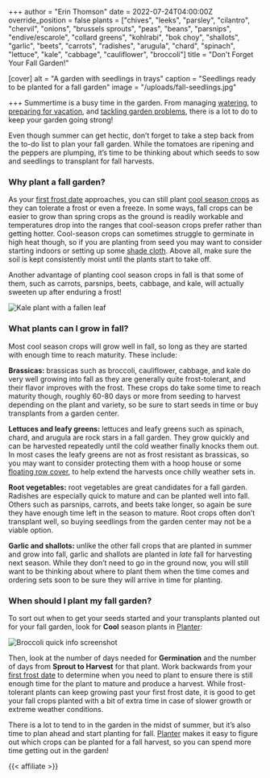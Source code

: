 +++
author = "Erin Thomson"
date = 2022-07-24T04:00:00Z
override_position = false
plants = ["chives", "leeks", "parsley", "cilantro", "chervil", "onions", "brussels sprouts", "peas", "beans", "parsnips", "endive/escarole", "collard greens", "kohlrabi", "bok choy", "shallots", "garlic", "beets", "carrots", "radishes", "arugula", "chard", "spinach", "lettuce", "kale", "cabbage", "cauliflower", "broccoli"]
title = "Don't Forget Your Fall Garden!"

[cover]
alt = "A garden with seedlings in trays"
caption = "Seedlings ready to be planted for a fall garden"
image = "/uploads/fall-seedlings.jpg"

+++
Summertime is a busy time in the garden. From managing [watering](https://blog.planter.garden/posts/watering-more-than-a-garden-chore/), to [preparing for vacation](https://blog.planter.garden/posts/garden-preparation-for-a-worry-free-vacation/), and [tackling garden problems](https://blog.planter.garden/posts/what-s-wrong-with-my-plant/), there is a lot to do to keep your garden going strong!

Even though summer can get hectic, don’t forget to take a step back from the to-do list to plan your fall garden. While the tomatoes are ripening and the peppers are plumping, it’s time to be thinking about which seeds to sow and seedlings to transplant for fall harvests.

### Why plant a fall garden?

As your [first frost date](https://blog.planter.garden/posts/know-where-you-grow-hardiness-zones-and-frost-dates/) approaches, you can still plant [cool season crops](https://blog.planter.garden/posts/cold-hardy-crops/) as they can tolerate a frost or even a freeze. In some ways, fall crops can be easier to grow than spring crops as the ground is readily workable and temperatures drop into the ranges that cool-season crops prefer rather than getting hotter. Cool-season crops can sometimes struggle to germinate in high heat though, so if you are planting from seed you may want to consider starting indoors or setting up some [shade cloth](https://www.amazon.com/s?k=shade+cloth). Above all, make sure the soil is kept consistently moist until the plants start to take off.

Another advantage of planting cool season crops in fall is that some of them, such as carrots, parsnips, beets, cabbage, and kale, will actually sweeten up after enduring a frost!

![Kale plant with a fallen leaf](/uploads/kale-with-leaf.jpg)

### What plants can I grow in fall?

Most cool season crops will grow well in fall, so long as they are started with enough time to reach maturity. These include:

**Brassicas:** brassicas such as broccoli, cauliflower, cabbage, and kale do very well growing into fall as they are generally quite frost-tolerant, and their flavor improves with the frost. These crops do take some time to reach maturity though, roughly 60-80 days or more from seeding to harvest depending on the plant and variety, so be sure to start seeds in time or buy transplants from a garden center.

**Lettuces and leafy greens:** lettuces and leafy greens such as spinach, chard, and arugula are rock stars in a fall garden. They grow quickly and can be harvested repeatedly until the cold weather finally knocks them out. In most cases the leafy greens are not as frost resistant as brassicas, so you may want to consider protecting them with a hoop house or some [floating row cover](https://www.amazon.com/s?k=floating+row+cover), to help extend the harvests once chilly weather sets in.

**Root vegetables:** root vegetables are great candidates for a fall garden. Radishes are especially quick to mature and can be planted well into fall. Others such as parsnips, carrots, and beets take longer, so again be sure they have enough time left in the season to mature. Root crops often don’t transplant well, so buying seedlings from the garden center may not be a viable option.

**Garlic and shallots:** unlike the other fall crops that are planted in summer and grow into fall, garlic and shallots are planted in _late_ fall for harvesting next season. While they don’t need to go in the ground now, you will still want to be thinking about where to plant them when the time comes and ordering sets soon to be sure they will arrive in time for planting.

### When should I plant my fall garden?

To sort out when to get your seeds started and your transplants planted out for your fall garden, look for **Cool** season plants in [Planter](https://planter.garden/):

![Broccoli quick info screenshot](/uploads/broccoli-quick-info.jpg)

Then, look at the number of days needed for **Germination** and the number of days from **Sprout to Harvest** for that plant. Work backwards from your [first frost date](https://blog.planter.garden/posts/know-where-you-grow-hardiness-zones-and-frost-dates/) to determine when you need to plant to ensure there is still enough time for the plant to mature and produce a harvest. While frost-tolerant plants can keep growing past your first frost date, it is good to get your fall crops planted with a bit of extra time in case of slower growth or extreme weather conditions.

There is a lot to tend to in the garden in the midst of summer, but it’s also time to plan ahead and start planting for fall. [Planter](https://planter.garden/) makes it easy to figure out which crops can be planted for a fall harvest, so you can spend more time getting out in the garden!

{{< affiliate >}}